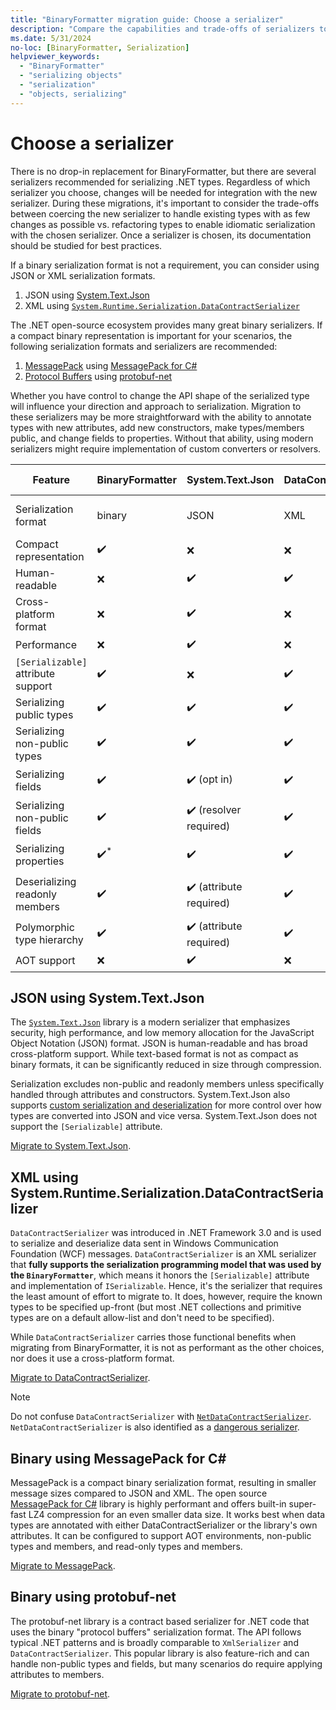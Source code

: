 ```yaml
---
title: "BinaryFormatter migration guide: Choose a serializer"
description: "Compare the capabilities and trade-offs of serializers to choose a replacement for BinaryFormatter."
ms.date: 5/31/2024
no-loc: [BinaryFormatter, Serialization]
helpviewer_keywords:
  - "BinaryFormatter"
  - "serializing objects"
  - "serialization"
  - "objects, serializing"
---
```


# Choose a serializer

There is no drop-in replacement for BinaryFormatter, but there are several serializers recommended for serializing .NET types. Regardless of which serializer you choose, changes will be needed for integration with the new serializer. During these migrations, it's important to consider the trade-offs between coercing the new serializer to handle existing types with as few changes as possible vs. refactoring types to enable idiomatic serialization with the chosen serializer. Once a serializer is chosen, its documentation should be studied for best practices.

If a binary serialization format is not a requirement, you can consider using JSON or XML serialization formats.

1. JSON using [System.Text.Json](./migrate-to-system-text-json.md)
2. XML using [`System.Runtime.Serialization.DataContractSerializer`](./migrate-to-datacontractserializer.md)

The .NET open-source ecosystem provides many great binary serializers. If a compact binary representation is important for your scenarios, the following serialization formats and serializers are recommended:

1. [MessagePack](https://msgpack.org/) using [MessagePack for C#](./migrate-to-messagepack.md)
2. [Protocol Buffers](https://protobuf.dev/) using [protobuf-net](./migrate-to-protobuf-net.md)

Whether you have control to change the API shape of the serialized type will influence your direction and approach to serialization. Migration to these serializers may be more straightforward with the ability to annotate types with new attributes, add new constructors, make types/members public, and change fields to properties. Without that ability, using modern serializers might require implementation of custom converters or resolvers.

| Feature                                        | BinaryFormatter  | System.Text.Json        | DataContractSerializer | MessagePack for C#       | protobuf-net                      |
|------------------------------------------------|------------------|-------------------------|------------------------|--------------------------|-----------------------------------|
| Serialization format                           | binary           | JSON                    | XML                    | binary (MessagePack)     | binary (Protocol Buffers)         |
| Compact representation                         | ✔️              | ❌                      | ❌                    | ✔️                       | ✔️                               |
| Human-readable                                 | ❌️              | ✔️                      | ✔️                    | ❌️                       | ❌️                               |
| Cross-platform format                          | ❌️              | ✔️                      | ❌️                    | ✔️                       | ✔️                               |
| Performance                                    | ❌️              | ✔️                      | ❌                    | ✔️                       | ✔️                               |
| `[Serializable]` attribute support             | ✔️              | ❌                      | ✔️                    | ❌                       | ❌                               |
| Serializing public types                       | ✔️              | ✔️                      | ✔️                    | ✔️                       | ✔️                               |
| Serializing non-public types                   | ✔️              | ✔️                      | ✔️                    | ✔️ (resolver required)   | ✔️                               |
| Serializing fields                             | ✔️              | ✔️ (opt in)             | ✔️                    | ✔️ (attribute required)  | ✔️ (attribute required)          |
| Serializing non-public fields                  | ✔️              | ✔️ (resolver required)  | ✔️                    | ✔️ (resolver required)   | ✔️ (attribute required)          |
| Serializing properties                         | ✔️<sup>*</sup>  | ✔️                      | ✔️                    | ✔️ (attribute required)  | ✔️ (attribute required)          |
| Deserializing readonly members                 | ✔️              | ✔️ (attribute required) | ✔️                    | ✔️                       | ✔️ (parameterless ctor required) |
| Polymorphic type hierarchy                     | ✔️              | ✔️ (attribute required) | ✔️                    | ✔️ (attribute required)  | ✔️ (attribute required)          |
| AOT support                                    | ❌️              | ✔️                      | ❌                    | ✔️                       | ❌ (planned)                     |

## JSON using System.Text.Json

The [`System.Text.Json`](../system-text-json/overview.md) library is a modern serializer that emphasizes security, high performance, and low memory allocation for the JavaScript Object Notation (JSON) format. JSON is human-readable and has broad cross-platform support. While text-based format is not as compact as binary formats, it can be significantly reduced in size through compression.

Serialization excludes non-public and readonly members unless specifically handled through attributes and constructors. System.Text.Json also supports [custom serialization and deserialization](../system-text-json/custom-contracts.md) for more control over how types are converted into JSON and vice versa. System.Text.Json does not support the `[Serializable]` attribute.

[Migrate to System.Text.Json](./migrate-to-system-text-json.md).

## XML using System.Runtime.Serialization.DataContractSerializer

`DataContractSerializer` was introduced in .NET Framework 3.0 and is used to serialize and deserialize data sent in Windows Communication Foundation (WCF) messages. `DataContractSerializer` is an XML serializer that **fully supports the serialization programming model that was used by the `BinaryFormatter`**, which means it honors the `[Serializable]` attribute and implementation of `ISerializable`. Hence, it's the serializer that requires the least amount of effort to migrate to. It does, however, require the known types to be specified up-front (but most .NET collections and primitive types are on a default allow-list and don't need to be specified). 

While `DataContractSerializer` carries those functional benefits when migrating from BinaryFormatter, it is not as performant as the other choices, nor does it use a cross-platform format.

[Migrate to DataContractSerializer](./migrate-to-datacontractserializer.md).

> [!NOTE]
> Do not confuse `DataContractSerializer` with [`NetDataContractSerializer`](/dotnet/api/system.runtime.serialization.netdatacontractserializer). `NetDataContractSerializer` is also identified as a [dangerous serializer](../binaryformatter-security-guide.md#dangerous-alternatives).

## Binary using MessagePack for C#

MessagePack is a compact binary serialization format, resulting in smaller message sizes compared to JSON and XML. The open source [MessagePack for C#](https://github.com/MessagePack-CSharp/MessagePack-CSharp) library is highly performant and offers built-in super-fast LZ4 compression for an even smaller data size. It works best when data types are annotated with either DataContractSerializer or the library's own attributes. It can be configured to support AOT environments, non-public types and members, and read-only types and members.

[Migrate to MessagePack](./migrate-to-messagepack.md).

## Binary using protobuf-net

The protobuf-net library is a contract based serializer for .NET code that uses the binary "protocol buffers" serialization format. The API follows typical .NET patterns and is broadly comparable to `XmlSerializer` and `DataContractSerializer`. This popular library is also feature-rich and can handle non-public types and fields, but many scenarios do require applying attributes to members.

[Migrate to protobuf-net](./migrate-to-protobuf-net.md).
